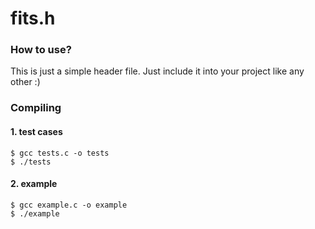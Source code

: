 # fits.h
### How to use?
This is just a simple header file. Just include it into your project like any other :)
### Compiling
#### 1. test cases
```
$ gcc tests.c -o tests
$ ./tests
```
#### 2. example
```
$ gcc example.c -o example
$ ./example
```

